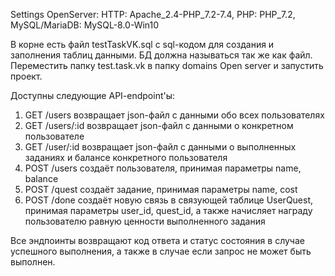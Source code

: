 Settings OpenServer:
  HTTP: Apache_2.4-PHP_7.2-7.4,
  PHP: PHP_7.2,
  MySQL/MariaDB: MySQL-8.0-Win10

В корне есть файл testTaskVK.sql с sql-кодом для создания и заполнения таблиц данными. БД должна называться так же как файл. Переместить папку test.task.vk в папку domains Open server и запустить проект.

Доступны следующие API-endpoint'ы:
  1. GET /users возвращает json-файл с данными обо всех пользователях 
  2. GET /users/:id возвращает json-файл с данными о конкретном пользователе
  3. GET /user/:id возвращает json-файл с данными о выполненных заданиях и балансе конкретного пользователя
  4. POST /users создаёт пользователя, принимая параметры name, balance
  5. POST /quest создаёт задание, принимая параметры name, cost
  6. POST /done создаёт новую связь в связующей таблице UserQuest, принимая параметры user_id, quest_id, а также начисляет награду пользователю равную ценности выполненного задания

Все эндпоинты возвращают код ответа и статус состояния в случае успешного выполнения, а также в случае если запрос не может быть выполнен.
